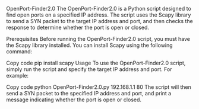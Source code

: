 OpenPort-Finder2.0
The OpenPort-Finder2.0 is a Python script designed to find open ports on a specified IP address. The script uses the Scapy library to send a SYN packet to the target IP address and port, and then checks the response to determine whether the port is open or closed.

Prerequisites
Before running the OpenPort-Finder2.0 script, you must have the Scapy library installed. You can install Scapy using the following command:

Copy code
pip install scapy
Usage
To use the OpenPort-Finder2.0 script, simply run the script and specify the target IP address and port. For example:

Copy code
python OpenPort-Finder2.0.py 192.168.1.1 80
The script will then send a SYN packet to the specified IP address and port, and print a message indicating whether the port is open or closed.
